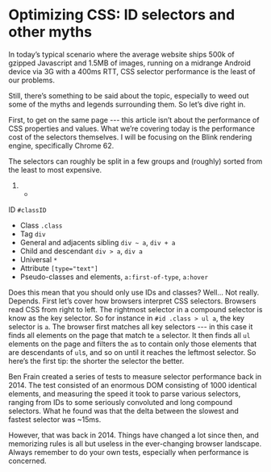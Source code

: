 
# Optimizing CSS: ID selectors and other myths

In today’s typical scenario where the average website ships 500k of gzipped Javascript and 1.5MB of images, running on a midrange Android device via 3G with a 400ms RTT, CSS selector performance is the least of our problems.

Still, there’s something to be said about the topic, especially to weed out some of the myths and legends surrounding them. So let’s dive right in.

First, to get on the same page --- this article isn’t about the performance of CSS properties and values. What we’re covering today is the performance cost of the selectors themselves. I will be focusing on the Blink rendering engine, specifically Chrome 62.

The selectors can roughly be split in a few groups and (roughly) sorted from the least to most expensive.

 1. -

 ID `#classID`
- Class `.class`
- Tag `div`
- General and adjacents sibling `div ~ a`, `div + a`
- Child and descendant `div > a`, `div a`
- Universal `*`
- Attribute `[type="text"]`
- Pseudo-classes and elements, `a:first-of-type`, `a:hover`

Does this mean that you should only use IDs and classes? Well… Not really. Depends. First let’s cover how browsers interpret CSS selectors.
Browsers read CSS from right to left. The rightmost selector in a compound selector is know as the key selector. So for instance in `#id .class > ul a`, the key selector is `a`. The browser first matches all key selectors --- in this case it finds all elements on the page that match te `a` selector. It then finds all `ul` elements on the page and filters the `a`s to contain only those elements that are descendants of `ul`s, and so on until it reaches the leftmost selector. So here’s the first tip: the shorter the selector the better.

Ben Frain created a series of tests to measure selector performance back in 2014. The test consisted of an enormous DOM consisting of 1000 identical elements, and measuring the speed it took to parse various selectors, ranging from IDs to some seriously convoluted and long compound selectors. What he found was that the delta between the slowest and fastest selector was ~15ms.

However, that was back in 2014. Things have changed a lot since then, and memorizing rules is all but useless in the ever-changing browser landscape. Always remember to do your own tests, especially when performance is concerned.


<!--stackedit_data:
eyJoaXN0b3J5IjpbMTk2Nzc2OTEyM119
-->